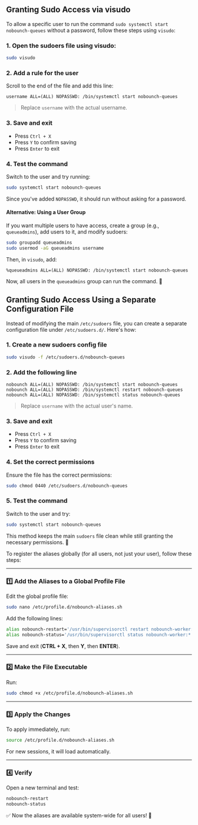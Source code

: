 ## Granting Sudo Access via visudo

To allow a specific user to run the command `sudo systemctl start nobounch-queues` without a password, follow these steps using `visudo`:

### 1. Open the sudoers file using visudo:
```bash
sudo visudo
```

### 2. Add a rule for the user
Scroll to the end of the file and add this line:

```
username ALL=(ALL) NOPASSWD: /bin/systemctl start nobounch-queues
```

> Replace `username` with the actual username.

### 3. Save and exit
- Press `Ctrl + X`
- Press `Y` to confirm saving
- Press `Enter` to exit

### 4. Test the command
Switch to the user and try running:
```bash
sudo systemctl start nobounch-queues
```

Since you've added `NOPASSWD`, it should run without asking for a password.

#### Alternative: Using a User Group
If you want multiple users to have access, create a group (e.g., `queueadmins`), add users to it, and modify sudoers:

```bash
sudo groupadd queueadmins
sudo usermod -aG queueadmins username
```

Then, in `visudo`, add:
```
%queueadmins ALL=(ALL) NOPASSWD: /bin/systemctl start nobounch-queues
```

Now, all users in the `queueadmins` group can run the command. 🚀

## Granting Sudo Access Using a Separate Configuration File

Instead of modifying the main `/etc/sudoers` file, you can create a separate configuration file under `/etc/sudoers.d/`. Here's how:

### 1. Create a new sudoers config file
```bash
sudo visudo -f /etc/sudoers.d/nobounch-queues
```

### 2. Add the following line
```
nobounch ALL=(ALL) NOPASSWD: /bin/systemctl start nobounch-queues
nobounch ALL=(ALL) NOPASSWD: /bin/systemctl restart nobounch-queues
nobounch ALL=(ALL) NOPASSWD: /bin/systemctl status nobounch-queues
```
> Replace `username` with the actual user's name.

### 3. Save and exit
- Press `Ctrl + X`
- Press `Y` to confirm saving
- Press `Enter` to exit

### 4. Set the correct permissions
Ensure the file has the correct permissions:
```bash
sudo chmod 0440 /etc/sudoers.d/nobounch-queues
```

### 5. Test the command
Switch to the user and try:
```bash
sudo systemctl start nobounch-queues
```

This method keeps the main `sudoers` file clean while still granting the necessary permissions. 🚀


To register the aliases globally (for all users, not just your user), follow these steps:

---

### **1️⃣ Add the Aliases to a Global Profile File**
Edit the global profile file:
```sh
sudo nano /etc/profile.d/nobounch-aliases.sh
```
Add the following lines:
```sh
alias nobounch-restart='/usr/bin/supervisorctl restart nobounch-worker:*'
alias nobounch-status='/usr/bin/supervisorctl status nobounch-worker:*'
```
Save and exit (**CTRL + X**, then **Y**, then **ENTER**).

---

### **2️⃣ Make the File Executable**
Run:
```sh
sudo chmod +x /etc/profile.d/nobounch-aliases.sh
```

---

### **3️⃣ Apply the Changes**
To apply immediately, run:
```sh
source /etc/profile.d/nobounch-aliases.sh
```

For new sessions, it will load automatically.

---

### **4️⃣ Verify**
Open a new terminal and test:
```sh
nobounch-restart
nobounch-status
```

✅ Now the aliases are available system-wide for all users! 🚀